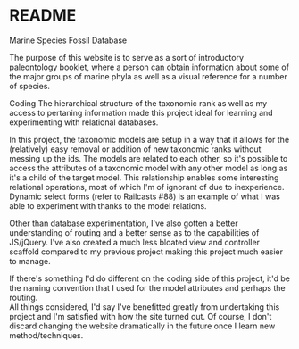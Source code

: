 # README

Marine Species Fossil Database

The purpose of this website is to serve as a sort of introductory paleontology 
booklet, where a person can obtain information about some of the major groups 
of marine phyla as well as a visual reference for a number of species.


Coding 
The hierarchical structure of the taxonomic rank as well as my access to pertaning 
information made this project ideal for learning and experimenting with relational 
databases.

In this project, the taxonomic models are setup in a way that it allows for the 
(relatively) easy removal or addition of new taxonomic ranks without messing up 
the ids.  The models are related to each other, so it's possible to access the 
attributes of a taxonomic model with any other model as long as it's a child of 
the target model.  This relationship enables some interesting relational operations, 
most of which I'm of ignorant of due to inexperience.  Dynamic select forms 
(refer to Railcasts #88) is an example of what I was able to experiment with thanks 
to the model relations.  

Other than database experimentation, I've also gotten a better understanding of 
routing and a better sense as to the capabilities of JS/jQuery. I've also created 
a much less bloated view and controller scaffold compared to my previous project 
making this project much easier to manage. 

If there's something I'd do different on the coding side of this project, it'd be 
the naming convention that I used for the model attributes and perhaps the routing.  
All things considered, I'd say I've benefitted greatly from undertaking this 
project and I'm satisfied with how the site turned out.  Of course, I don't 
discard changing the website dramatically in the future once I learn new 
method/techniques.
